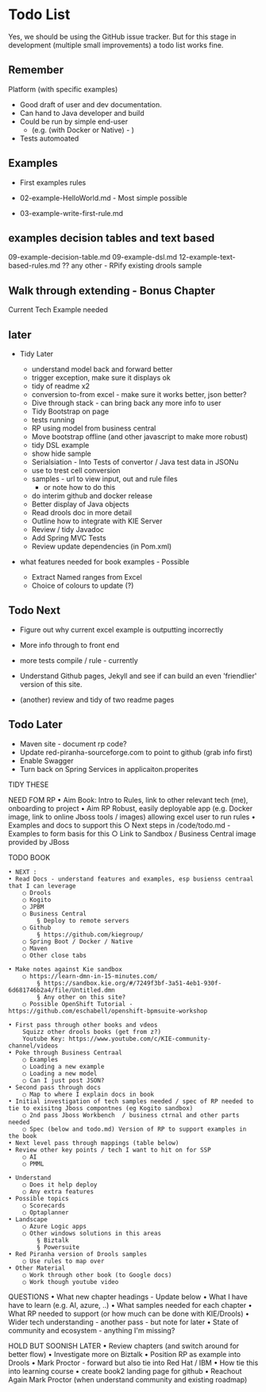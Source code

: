 # Todo List

Yes, we should be using the GitHub issue tracker. But for this stage in development (multiple small improvements) a todo list works fine.


## Remember

Platform (with specific examples)

* Good draft of user and dev documentation.
* Can hand to Java developer and build
* Could be run by simple end-user
  * (e.g. (with Docker or Native) - )
* Tests automoated

## Examples

* First examples rules

* 02-example-HelloWorld.md - Most simple possible
* 03-example-write-first-rule.md




## examples decision tables and text based

09-example-decision-table.md
09-example-dsl.md
12-example-text-based-rules.md
?? any other - RPify existing drools sample



## Walk through extending - Bonus Chapter
Current Tech Example needed


    

## later


* Tidy Later
  * understand model back and forward better
  * trigger exception, make sure it displays ok
  * tidy of readme x2
  * conversion to-from excel - make sure it works better, json better?
  * Dive through stack - can bring back any more info to user
  * Tidy Bootstrap on page
  * tests running
  * RP using model from business central
  * Move bootstrap offline (and other javascript to make more robust)
  * tidy DSL example
  * show hide sample
  * Serialsiation - Into Tests of convertor / Java test data in JSONu
  * use to trest cell conversion
  * samples - url to view input, out and rule files
    * or note how to do this
  * do interim github and docker release
  * Better display of Java objects
  * Read drools doc in more detail
  * Outline how to integrate with KIE Server
  * Review / tidy Javadoc
  * Add Spring MVC Tests
  * Review update dependencies (in Pom.xml)

* what features needed for book examples - Possible
  * Extract Named ranges from Excel
  * Choice of colours to update (?)

## Todo Next 

* Figure out why current excel example is outputting incorrectly
* More info through to front end
* more tests compile / rule - currently 

* Understand Github pages, Jekyll and see if can build an even 'friendlier' version of this site.
* (another) review and tidy of two readme pages





## Todo Later

* Maven site - document rp code?
* Update red-piranha-sourceforge.com to point to github (grab info first)
* Enable Swagger
* Turn back on Spring Services in applicaiton.properites



TIDY THESE

NEED FOM RP
	• Aim Book: Intro to Rules, link to other relevant tech (me), onboarding to project
	• Aim RP Robust, easily deployable app (e.g. Docker image, link to online Jboss tools / images) allowing excel user to run rules
	•  Examples and docs to support this 
		○ Next steps in /code/todo.md - Examples to form basis for this
		○ Link to Sandbox / Business Central image provided by JBoss
	
TODO BOOK
	
	• NEXT : 
	• Read Docs - understand features and examples, esp busienss centraal that I can leverage 
		○ Drools
		○ Kogito
		○ JPBM
		○ Business Central
			§ Deploy to remote servers
		○ Github
			§ https://github.com/kiegroup/
		○ Spring Boot / Docker / Native
		○ Maven
		○ Other close tabs
		
	• Make notes against Kie sandbox
		○ https://learn-dmn-in-15-minutes.com/
			§ https://sandbox.kie.org/#/7249f3bf-3a51-4eb1-930f-6d681746b2a4/file/Untitled.dmn
			§ Any other on this site?
		○ Possible OpenShift Tutorial - https://github.com/eschabell/openshift-bpmsuite-workshop
	
	• First pass through other books and vdeos
		Squizz other drools books (get from z?)
		Youtube Key: https://www.youtube.com/c/KIE-community-channel/videos
	• Poke through Business Centraal
		○ Examples
		○ Loading a new example
		○ Loading a new model
		○ Can I just post JSON?
	• Second pass through docs
		○ Map to where I explain docs in book
	• Initial investigation of tech samples needed / spec of RP needed to tie to exisitng Jboss compontnes (eg Kogito sandbox)
		○ 2nd pass Jboss Workbench  / business ctrnal and other parts needed
		○ Spec (below and todo.md) Version of RP to support examples in the book
	• Next level pass through mappings (table below)
	• Review other key points / tech I want to hit on for SSP 
		○ AI
		○ PMML
		
	• Understand 
		○ Does it help deploy
		○ Any extra features
	• Possible topics
		○ Scorecards
		○ Optaplanner
	• Landscape
		○ Azure Logic apps
		○ Other windows solutions in this areas
			§ Biztalk
			§ Powersuite
	• Red Piranha version of Drools samples
		○ Use rules to map over
	• Other Material
		○ Work through other book (to Google docs)
		○ Work though youtube video


QUESTIONS
	• What new chapter headings - Update below
	• What I have have to learn (e.g. AI, azure, ..)
	• What samples needed for each chapter
	• What RP needed to support (or how much can be done with KIE/Drools)
	• Wider tech understanding - another pass - but note for later
	• State of community and ecosystem - anything I'm missing?

HOLD BUT SOONISH
LATER
	• Review chapters (and switch around for better flow)
	• Investigate more on Biztalk
	• Position RP as example into Drools
	• Mark Proctor - forward but also tie into Red Hat / IBM
	• How tie this into learning course
	• create book2 landing page for github
	• Reachout Again  Mark Proctor (when understand community and existing roadmap)
	
	
	
		
			

